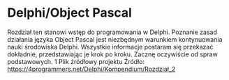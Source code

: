 # Delphi/Object Pascal
Rozdział ten stanowi wstęp do programowania w Delphi. Poznanie zasad działania języka Object Pascal jest niezbędnym warunkiem kontynuowania nauki środowiska Delphi. Wszystkie informacje postaram się przekazać dokładnie, przedstawiając je krok po kroku. Zacznę oczywiście od spraw podstawowych. 1 Plik źródłowy projektu
Źródło: https://4programmers.net/Delphi/Kompendium/Rozdział_2